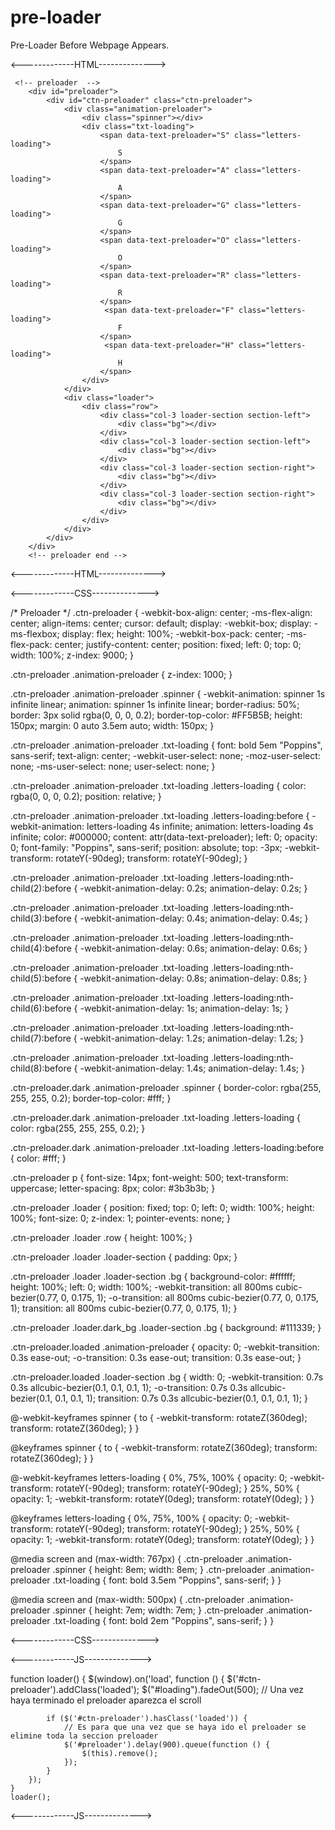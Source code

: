 # pre-loader
Pre-Loader Before Webpage Appears.


<-------------HTML-------------->

     <!-- preloader  -->
        <div id="preloader">
            <div id="ctn-preloader" class="ctn-preloader">
                <div class="animation-preloader">
                    <div class="spinner"></div>
                    <div class="txt-loading">
                        <span data-text-preloader="S" class="letters-loading">
                            S
                        </span>
                        <span data-text-preloader="A" class="letters-loading">
                            A
                        </span>
                        <span data-text-preloader="G" class="letters-loading">
                            G
                        </span>
                        <span data-text-preloader="O" class="letters-loading">
                            O
                        </span>
                        <span data-text-preloader="R" class="letters-loading">
                            R
                        </span>
                         <span data-text-preloader="F" class="letters-loading">
                            F
                        </span>
                         <span data-text-preloader="H" class="letters-loading">
                            H
                        </span>
                    </div>
                </div>
                <div class="loader">
                    <div class="row">
                        <div class="col-3 loader-section section-left">
                            <div class="bg"></div>
                        </div>
                        <div class="col-3 loader-section section-left">
                            <div class="bg"></div>
                        </div>
                        <div class="col-3 loader-section section-right">
                            <div class="bg"></div>
                        </div>
                        <div class="col-3 loader-section section-right">
                            <div class="bg"></div>
                        </div>
                    </div>
                </div>
            </div>
        </div>
        <!-- preloader end -->

<-------------HTML-------------->



<-------------CSS-------------->


/* Preloader */
.ctn-preloader {
  -webkit-box-align: center;
  -ms-flex-align: center;
  align-items: center;
  cursor: default;
  display: -webkit-box;
  display: -ms-flexbox;
  display: flex;
  height: 100%;
  -webkit-box-pack: center;
  -ms-flex-pack: center;
  justify-content: center;
  position: fixed;
  left: 0;
  top: 0;
  width: 100%;
  z-index: 9000;
}

.ctn-preloader .animation-preloader {
  z-index: 1000;
}

.ctn-preloader .animation-preloader .spinner {
  -webkit-animation: spinner 1s infinite linear;
  animation: spinner 1s infinite linear;
  border-radius: 50%;
  border: 3px solid rgba(0, 0, 0, 0.2);
  border-top-color: #FF5B5B;
  height: 150px;
  margin: 0 auto 3.5em auto;
  width: 150px;
}

.ctn-preloader .animation-preloader .txt-loading {
  font: bold 5em "Poppins", sans-serif;
  text-align: center;
  -webkit-user-select: none;
  -moz-user-select: none;
  -ms-user-select: none;
  user-select: none;
}

.ctn-preloader .animation-preloader .txt-loading .letters-loading {
  color: rgba(0, 0, 0, 0.2);
  position: relative;
}

.ctn-preloader .animation-preloader .txt-loading .letters-loading:before {
  -webkit-animation: letters-loading 4s infinite;
  animation: letters-loading 4s infinite;
  color: #000000;
  content: attr(data-text-preloader);
  left: 0;
  opacity: 0;
  font-family: "Poppins", sans-serif;
  position: absolute;
  top: -3px;
  -webkit-transform: rotateY(-90deg);
  transform: rotateY(-90deg);
}

.ctn-preloader .animation-preloader .txt-loading .letters-loading:nth-child(2):before {
  -webkit-animation-delay: 0.2s;
  animation-delay: 0.2s;
}

.ctn-preloader .animation-preloader .txt-loading .letters-loading:nth-child(3):before {
  -webkit-animation-delay: 0.4s;
  animation-delay: 0.4s;
}

.ctn-preloader .animation-preloader .txt-loading .letters-loading:nth-child(4):before {
  -webkit-animation-delay: 0.6s;
  animation-delay: 0.6s;
}

.ctn-preloader .animation-preloader .txt-loading .letters-loading:nth-child(5):before {
  -webkit-animation-delay: 0.8s;
  animation-delay: 0.8s;
}

.ctn-preloader .animation-preloader .txt-loading .letters-loading:nth-child(6):before {
  -webkit-animation-delay: 1s;
  animation-delay: 1s;
}

.ctn-preloader .animation-preloader .txt-loading .letters-loading:nth-child(7):before {
  -webkit-animation-delay: 1.2s;
  animation-delay: 1.2s;
}

.ctn-preloader .animation-preloader .txt-loading .letters-loading:nth-child(8):before {
  -webkit-animation-delay: 1.4s;
  animation-delay: 1.4s;
}

.ctn-preloader.dark .animation-preloader .spinner {
  border-color: rgba(255, 255, 255, 0.2);
  border-top-color: #fff;
}

.ctn-preloader.dark .animation-preloader .txt-loading .letters-loading {
  color: rgba(255, 255, 255, 0.2);
}

.ctn-preloader.dark .animation-preloader .txt-loading .letters-loading:before {
  color: #fff;
}

.ctn-preloader p {
  font-size: 14px;
  font-weight: 500;
  text-transform: uppercase;
  letter-spacing: 8px;
  color: #3b3b3b;
}

.ctn-preloader .loader {
  position: fixed;
  top: 0;
  left: 0;
  width: 100%;
  height: 100%;
  font-size: 0;
  z-index: 1;
  pointer-events: none;
}

.ctn-preloader .loader .row {
  height: 100%;
}

.ctn-preloader .loader .loader-section {
  padding: 0px;
}

.ctn-preloader .loader .loader-section .bg {
  background-color: #ffffff;
  height: 100%;
  left: 0;
  width: 100%;
  -webkit-transition: all 800ms cubic-bezier(0.77, 0, 0.175, 1);
  -o-transition: all 800ms cubic-bezier(0.77, 0, 0.175, 1);
  transition: all 800ms cubic-bezier(0.77, 0, 0.175, 1);
}

.ctn-preloader .loader.dark_bg .loader-section .bg {
  background: #111339;
}

.ctn-preloader.loaded .animation-preloader {
  opacity: 0;
  -webkit-transition: 0.3s ease-out;
  -o-transition: 0.3s ease-out;
  transition: 0.3s ease-out;
}

.ctn-preloader.loaded .loader-section .bg {
  width: 0;
  -webkit-transition: 0.7s 0.3s allcubic-bezier(0.1, 0.1, 0.1, 1);
  -o-transition: 0.7s 0.3s allcubic-bezier(0.1, 0.1, 0.1, 1);
  transition: 0.7s 0.3s allcubic-bezier(0.1, 0.1, 0.1, 1);
}

@-webkit-keyframes spinner {
  to {
    -webkit-transform: rotateZ(360deg);
    transform: rotateZ(360deg);
  }
}

@keyframes spinner {
  to {
    -webkit-transform: rotateZ(360deg);
    transform: rotateZ(360deg);
  }
}

@-webkit-keyframes letters-loading {
  0%,
  75%,
  100% {
    opacity: 0;
    -webkit-transform: rotateY(-90deg);
    transform: rotateY(-90deg);
  }
  25%,
  50% {
    opacity: 1;
    -webkit-transform: rotateY(0deg);
    transform: rotateY(0deg);
  }
}

@keyframes letters-loading {
  0%,
  75%,
  100% {
    opacity: 0;
    -webkit-transform: rotateY(-90deg);
    transform: rotateY(-90deg);
  }
  25%,
  50% {
    opacity: 1;
    -webkit-transform: rotateY(0deg);
    transform: rotateY(0deg);
  }
}

@media screen and (max-width: 767px) {
  .ctn-preloader .animation-preloader .spinner {
    height: 8em;
    width: 8em;
  }
  .ctn-preloader .animation-preloader .txt-loading {
    font: bold 3.5em "Poppins", sans-serif;
  }
}

@media screen and (max-width: 500px) {
  .ctn-preloader .animation-preloader .spinner {
    height: 7em;
    width: 7em;
  }
  .ctn-preloader .animation-preloader .txt-loading {
    font: bold 2em "Poppins", sans-serif;
  }
}

<-------------CSS-------------->



<-------------JS-------------->

 function loader() {
        $(window).on('load', function () {
            $('#ctn-preloader').addClass('loaded');
            $("#loading").fadeOut(500);
            // Una vez haya terminado el preloader aparezca el scroll

            if ($('#ctn-preloader').hasClass('loaded')) {
                // Es para que una vez que se haya ido el preloader se elimine toda la seccion preloader
                $('#preloader').delay(900).queue(function () {
                    $(this).remove();
                });
            }
        });
    }
    loader();


<-------------JS-------------->










